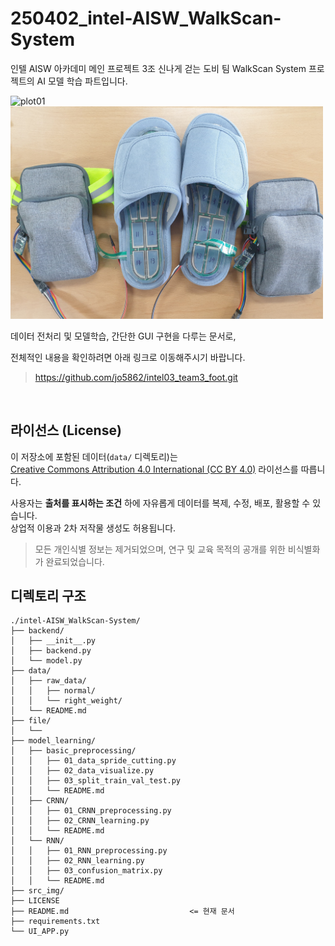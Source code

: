# 250402_intel-AISW_WalkScan-System

인텔 AISW 아카데미 메인 프로젝트 3조 신나게 걷는 도비 팀 WalkScan System 프로젝트의 AI 모델 학습 파트입니다.

<img src="./src_img/MAIN_title.gif" alt="plot01" width="500">

<img src="./src_img/MAIN_prototype.jpg" alt="plot01" width="500">

<br/>

데이터 전처리 및 모델학습, 간단한 GUI 구현을 다루는 문서로,

전체적인 내용을 확인하려면 아래 링크로 이동해주시기 바랍니다.

> https://github.com/jo5862/intel03_team3_foot.git

<br/>

## 라이선스 (License)

이 저장소에 포함된 데이터(`data/` 디렉토리)는  
[Creative Commons Attribution 4.0 International (CC BY 4.0)](https://creativecommons.org/licenses/by/4.0/) 라이선스를 따릅니다.

사용자는 **출처를 표시하는 조건** 하에 자유롭게 데이터를 복제, 수정, 배포, 활용할 수 있습니다.  
상업적 이용과 2차 저작물 생성도 허용됩니다.

> 모든 개인식별 정보는 제거되었으며, 연구 및 교육 목적의 공개를 위한 비식별화가 완료되었습니다.


## 디렉토리 구조

```
./intel-AISW_WalkScan-System/
├── backend/
│   ├── __init__.py            
│   ├── backend.py      
│   └── model.py                       
├── data/ 
│   ├── raw_data/
│   │   ├── normal/      
│   │   └── right_weight/     
│   └── README.md 
├── file/ 
│   └── 
├── model_learning/   
│   ├── basic_preprocessing/
│   │   ├── 01_data_spride_cutting.py     
│   │   ├── 02_data_visualize.py      
│   │   ├── 03_split_train_val_test.py      
│   │   └── README.md   
│   ├── CRNN/ 
│   │   ├── 01_CRNN_preprocessing.py     
│   │   ├── 02_CRNN_learning.py      
│   │   └── README.md        
│   └── RNN/
│   │   ├── 01_RNN_preprocessing.py     
│   │   ├── 02_RNN_learning.py      
│   │   ├── 03_confusion_matrix.py      
│   │   └── README.md   
├── src_img/   
├── LICENSE
├── README.md                           <= 현재 문서
├── requirements.txt
└── UI_APP.py
```







